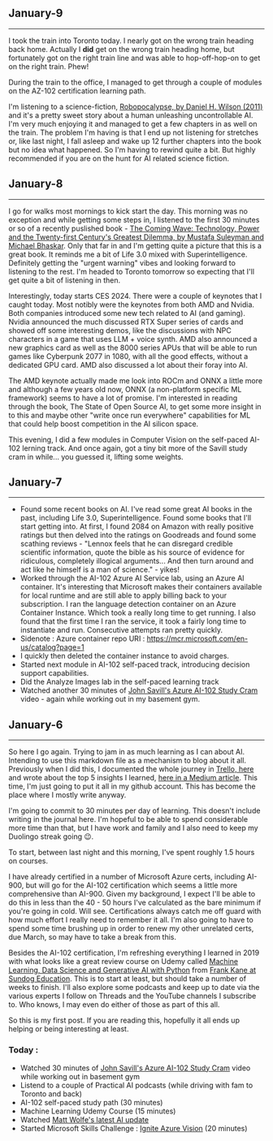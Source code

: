 ## January-9
---
I took the train into Toronto today. I nearly got on the wrong train heading back home. Actually I **did** get on the wrong train heading home, but fortunately got on the right train line and was able to hop-off-hop-on to get on the right train. Phew!

During the train to the office, I managed to get through a couple of modules on the AZ-102 certification learning path.

I'm listening to a science-fiction, [Robopocalypse, by Daniel H. Wilson (2011)](https://en.wikipedia.org/wiki/Robopocalypse) and it's a pretty sweet story about a human unleashing uncontrollable AI. I'm very much enjoying it and managed to get a few chapters in as well on the train. The problem I'm having is that I end up not listening for stretches or, like last night, I fall asleep and wake up 12 further chapters into the book but no idea what happened. So I'm having to rewind quite a bit. But highly recommended if you are on the hunt for AI related science fiction.




## January-8
---
I go for walks most mornings to kick start the day. This morning was no exception and while getting some steps in, I listened to the first 30 minutes or so of a recently puslished book - [The Coming Wave: Technology, Power and the Twenty-first Century's Greatest Dilemma, by Mustafa Suleyman and Michael Bhaskar](https://www.amazon.com/Coming-Wave-Technology-Twenty-first-Centurys/dp/0593593952). Only that far in and I'm getting quite a picture that this is a great book. It reminds me a bit of Life 3.0 mixed with Superintelligence. Definitely getting the "urgent warning" vibes and looking forward to listening to the rest. I'm headed to Toronto tomorrow so expecting that I'll get quite a bit of listening in then.

Interestingly, today starts CES 2024. There were a couple of keynotes that I caught today. Most notibly were the keynotes from both AMD and Nvidia. Both companies introduced some new tech related to AI (and gaming). Nvidia announced the much discussed RTX Super series of cards and showed off some interesting  demos, like the discussions with NPC characters in a game that uses LLM + voice synth. AMD also announced a new graphics card as well as the 8000 series APUs that will be able to run games like Cyberpunk 2077 in 1080, with all the good effects, without a dedicated GPU card. AMD also discussed a lot about their foray into AI.

The AMD keynote actually made me look into ROCm and ONNX a little more and although a few years old now, ONNX (a non-platform specific ML framework) seems to have a lot of promise. I'm interested in reading through the book, The State of Open Source AI, to get some more insight in to this and maybe other "write once run everywhere" capabilities for ML that could help boost competition in the AI silicon space.

This evening, I did a few modules in Computer Vision on the self-paced AI-102 lerning track. And once again, got a tiny bit more of the Savill study cram in while... you guessed it, lifting some weights.

## January-7
---
- Found some recent books on AI. I've read some great AI books in the past, including Life 3.0, Superintelligence. Found some books that I'll start getting into. At first, I found 2084 on Amazon with really positive ratings but then delved into the ratings on Goodreads and found some scathing reviews - "Lennox feels that he can disregard credible scientific information, quote the bible as his source of evidence for ridiculous, completely illogical arguments... And then turn around and act like he himself is a man of science." - yikes!
- Worked through the AI-102 Azure AI Service lab, using an Azure AI container. It's interesting that Microsoft makes their containers available for local runtime and are still able to apply billing back to your subscription. I ran the language detection container on an Azure Container Instance. Which took a really long time to get running. I also found that the first time I ran the service, it took a fairly long time to instantiate and run. Consecutive attempts ran pretty quickly.
- Sidenote : Azure container repo URI : https://mcr.microsoft.com/en-us/catalog?page=1
- I quickly then deleted the container instance to avoid charges.
- Started next module in AI-102 self-paced track, introducing decision support capabilities.
- Did the Analyze Images lab in the self-paced learning track
- Watched another 30 minutes of [John Savill's Azure AI-102 Study Cram](https://youtu.be/I7fdWafTcPY?si=d9l-gEwqddqYiAmx) video - again while working out in my basement gym.
 
## January-6
---
So here I go again. Trying to jam in as much learning as I can about AI. Intending to use this markdown file as a mechanism to blog about it all. Previously when I did this, I documented the whole journey in [Trello, here](https://trello.com/b/g1cS5K0O) and wrote about the top 5 insights I learned, [here in a Medium article](https://medium.com/swlh/top-5-insights-after-i-spent-100-days-learning-about-artificial-intelligence-b14b44a67134). This time, I'm just going to put it all in my github account. This has become the place where I mostly write anyway.

I'm going to commit to 30 minutes per day of learning. This doesn't include writing in the journal here. I'm hopeful to be able to spend considerable more time than that, but I have work and family and I also need to keep my Duolingo streak going 😉.

To start, between last night and this morning, I've spent roughly 1.5 hours on courses.

I have already certified in a number of Microsoft Azure certs, including AI-900, but will go for the AI-102 certification which seems a little more comprehensive than AI-900. Given my background, I expect I'll be able to do this in less than the 40 - 50 hours I've calculated as the bare minimum if you're going in cold. Will see. Certifications always catch me off guard with how much effort I really need to remember it all. I'm also going to have to spend some time brushing up in order to renew my other unrelated certs, due March, so may have to take a break from this.

Besides the AI-102 certification, I'm refreshing everything I learned in 2019 with what looks like a great review course on Udemy called [Machine Learning, Data Science and Generative AI with Python](https://www.udemy.com/share/101W9O3@VqPjR6sljJFflMO_mBMY8Uscvj2cNVU9fw6gIJ3_CPRQtxm9pkSp6Rl7etLlW3dl/) from [Frank Kane at Sundog Education](https://www.sundog-education.com/course/machine-learning-data-science-and-deep-learning-with-python/). This is to start at least, but should take a number of weeks to finish. I'll also explore some podcasts and keep up to date via the various experts I follow on Threads and the YouTube channels I subscribe to. Who knows, I may even do either of those as part of this all.

So this is my first post. If you are reading this, hopefully it all ends up helping or being interesting at least.

### Today :
- Watched 30 minutes of [John Savill's Azure AI-102 Study Cram](https://youtu.be/I7fdWafTcPY?si=d9l-gEwqddqYiAmx) video while working out in basement gym
- Listend to a couple of Practical AI podcasts (while driving with fam to Toronto and back)
- AI-102 self-paced study path (30 minutes)
- Machine Learning Udemy Course (15 minutes)
- Watched [Matt Wolfe's latest AI update](https://youtu.be/RGsZrqa2Iss?si=hAJtmaaCVzWOihUg)
- Started Microsoft Skills Challenge : [Ignite Azure Vision](https://learn.microsoft.com/training/challenges?id=bf3c5e50-6ea9-47b6-86e5-3cfe22e1e626&WT.mc_id=cloudskillschallenge_bf3c5e50-6ea9-47b6-86e5-3cfe22e1e626&ocid=ignite23_CSC_sbanner2_cnl) (20 minutes)
